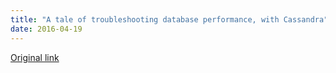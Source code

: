 ```yaml
---
title: "A tale of troubleshooting database performance, with Cassandra"
date: 2016-04-19
---
```


[Original link](https://sysdig.com/blog/column-selection-effects-query-performance)
